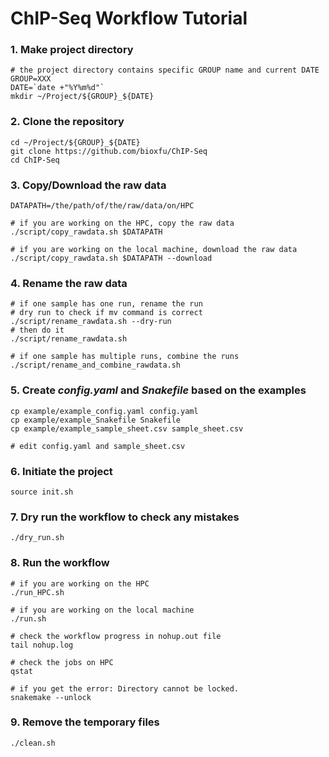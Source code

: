 # ChIP-Seq Workflow Tutorial

### 1. Make project directory
```
# the project directory contains specific GROUP name and current DATE
GROUP=XXX
DATE=`date +"%Y%m%d"`
mkdir ~/Project/${GROUP}_${DATE}
```

### 2. Clone the repository
```
cd ~/Project/${GROUP}_${DATE}
git clone https://github.com/bioxfu/ChIP-Seq
cd ChIP-Seq
```

### 3. Copy/Download the raw data
```
DATAPATH=/the/path/of/the/raw/data/on/HPC

# if you are working on the HPC, copy the raw data
./script/copy_rawdata.sh $DATAPATH

# if you are working on the local machine, download the raw data
./script/copy_rawdata.sh $DATAPATH --download
```

### 4. Rename the raw data
```
# if one sample has one run, rename the run
# dry run to check if mv command is correct
./script/rename_rawdata.sh --dry-run
# then do it 
./script/rename_rawdata.sh

# if one sample has multiple runs, combine the runs
./script/rename_and_combine_rawdata.sh
```

### 5. Create *config.yaml* and *Snakefile* based on the examples
```
cp example/example_config.yaml config.yaml
cp example/example_Snakefile Snakefile
cp example/example_sample_sheet.csv sample_sheet.csv

# edit config.yaml and sample_sheet.csv 
```

### 6. Initiate the project
```
source init.sh
```

### 7. Dry run the workflow to check any mistakes
```
./dry_run.sh
```

### 8. Run the workflow
```
# if you are working on the HPC
./run_HPC.sh

# if you are working on the local machine
./run.sh

# check the workflow progress in nohup.out file
tail nohup.log 

# check the jobs on HPC
qstat

# if you get the error: Directory cannot be locked.
snakemake --unlock 
```

### 9. Remove the temporary files
```
./clean.sh
```

